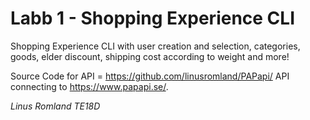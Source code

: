 # Labb 1 - Shopping Experience CLI

Shopping Experience CLI 
with user creation and selection, categories, goods, elder discount, shipping cost according to weight and more!

Source Code for API = https://github.com/linusromland/PAPapi/
API connecting to https://www.papapi.se/.

*Linus Romland TE18D*

